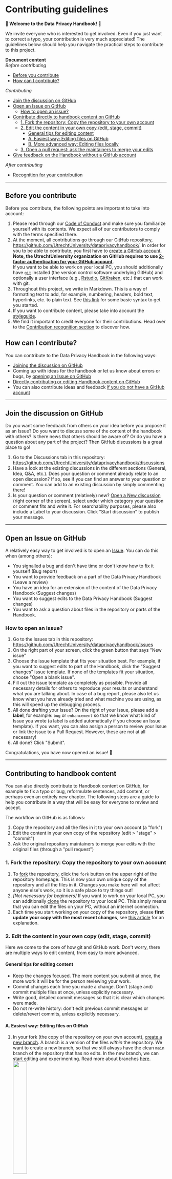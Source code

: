 # Contributing guidelines
**🥳 Welcome to the Data Privacy Handbook! 🥳**

We invite everyone who is interested to get involved. Even if you just want to correct a typo, your contribution is very much appreciated! The guidelines below should help you navigate the practical steps to contribute to this project.

**Document content** <br>
*Before contributing* <br>
  * [Before you contribute](#before-you-contribute)
  * [How can I contribute?](#how-can-i-contribute)  

*Contributing*
  * [Join the discussion on GitHub](#join-the-discussion-on-github)
  * [Open an Issue on GitHub](#open-an-issue-on-github)
    + [How to open an issue?](#how-to-open-an-issue)
  * [Contribute directly to handbook content on GitHub](#contributing-to-handbook-content)
    + [1. Fork the repository: Copy the repository to your own account](#1-fork-the-repository-copy-the-repository-to-your-own-account)
    + [2. Edit the content in your own copy (edit, stage, commit)](#2-edit-the-content-in-your-own-copy-edit-stage-commit)
      - [General tips for editing content](#general-tips-for-editing-content)
      - [A. Easiest way: Editing files on GitHub](#a-easiest-way-editing-files-on-github)
      - [B. More advanced way: Editing files locally](#b-more-advanced-way-editing-files-locally)
    + [3. Open a pull request: ask the maintainers to merge your edits](#3-open-a-pull-request-ask-the-maintainers-to-merge-your-edits)  
   * [Give feedback on the Handbook without a GitHub account](#give-feedback-on-the-handbook-without-a-github-account)

 *After contributing*
  * [Recognition for your contribution](#recognition-for-your-contribution)

---

## Before you contribute
Before you contribute, the following points are important to take into account:
1. Please read through our [Code of Conduct](https://github.com/UtrechtUniversity/dataprivacyhandbook/blob/main/CODE_OF_CONDUCT.md) and make sure you familiarize yourself with its contents. We expect all of our contributors to comply with the terms specified there.
2. At the moment, all contributions go through our GitHub repository, https://github.com/UtrechtUniversity/dataprivacyhandbook/. In order for you to be able to contribute, you first have to [create a GitHub account](https://github.com/join). **Note, the UtrechtUniversity organization on GitHub requires to use [2-factor authentication for your GitHub account](https://docs.github.com/en/authentication/securing-your-account-with-two-factor-authentication-2fa/configuring-two-factor-authentication)**. <br>
If you want to be able to work on your local PC, you should additionally have [`git`](https://git-scm.com/downloads) installed (the version control software underlying GitHub) and optionally a user interface (e.g., [Rstudio](https://support.rstudio.com/hc/en-us/articles/200532077-Version-Control-with-Git-and-SVN), [GitKraken](https://www.gitkraken.com/download), etc.) that can work with git.
3. Throughout this project, we write in Markdown. This is a way of formatting text to add, for example, numbering, headers, bold text, hyperlinks, etc. to plain text. See [this link](https://docs.github.com/en/github/writing-on-github/getting-started-with-writing-and-formatting-on-github/basic-writing-and-formatting-syntax) for some basic syntax to get you started.
4. If you want to contribute content, please take into account the [styleguide](https://github.com/UtrechtUniversity/dataprivacyhandbook/blob/main/styleguide.md).
5. We find it important to credit everyone for their contributions. Head over to the [Contribution recognition section](#3-open-a-pull-request-ask-the-maintainers-to-merge-your-edits) to discover how.

## How can I contribute?
You can contribute to the Data Privacy Handbook in the following ways:
- [Joining the discussion on GitHub](#joining-the-discussion)
- Coming up with ideas for the handbook or let us know about errors or bugs, by [opening an Issue on GitHub](#open-an-issue-on-github)
- [Directly contributing or editing Handbook content on GitHub](#contributing-to-handbook-content)
- You can also contribute ideas and feedback [if you do not have a GitHub account](#give-feedback-on-the-handbook-without-a-github-account)

---

## Join the discussion on GitHub
Do you want some feedback from others on your idea before you propose it as an Issue? Do you want to discuss some of the content of the handbook with others? Is there news that others should be aware of? Or do you have a question about any part of the project? Then GitHub discussions is a great place to go! 

1. Go to the Discussions tab in this repository: https://github.com/UtrechtUniversity/dataprivacyhandbook/discussions
2. Have a look at the existing discussions in the different sections (General, Idea, Q&A, etc.). Does your question or comment already relate to an open discussion? If so, see if you can find an answer to your question or comment. You can add to an existing discussion by simply commenting there!
3. Is your question or comment (relatively) new? [Open a New discussion](https://docs.github.com/en/discussions/quickstart#welcoming-contributions-to-your-discussions) (right corner of the screen), select under which category your question or comment fits and write it. For searchability purposes, please also include a Label to your discussion. Click "Start discussion" to publish your message.

---

## Open an Issue on GitHub
 A relatively easy way to get involved is to open an [Issue](https://github.com/UtrechtUniversity/dataprivacyhandbook/issues). You can do this when (among others):
 - You signalled a bug and don't have time or don't know how to fix it yourself (Bug report)
 - You want to provide feedback on a part of the Data Privacy Handbook (Leave a review)
 - You have an idea for an extension of the content of the Data Privacy Handbook (Suggest changes)
 - You want to suggest edits to the Data Privacy Handbook (Suggest changes)
 - You want to ask a question about files in the repository or parts of the Handbook.

### How to open an issue?
1. Go to the Issues tab in this repository: https://github.com/UtrechtUniversity/dataprivacyhandbook/issues
2. On the right part of your screen, click the green button that says "New issue"
3. Choose the issue template that fits your situation best. For example, if you want to suggest edits to part of the Handbook, click the "Suggest changes" issue template. If none of the templates fit your situation, choose "Open a blank issue".
4. Fill out the issue template as completely as possible. Provide all necessary details for others to reproduce your results or understand what you are talking about. In case of a bug report, please also let us know what you have already tried and what machine you are using, as this will speed up the debugging process.
5. All done drafting your Issue? On the right of your Issue, please add a **label**, for example: `bug` or `enhancement` so that we know what kind of Issue you wrote (a label is added automatically if you choose an Issue template). If you want, you can also assign a person to review your Issue or link the issue to a Pull Request. However, these are not at all necessary!
6. All done? Click "Submit". 

Congratulations, you have now opened an issue! 🎉

---

## Contributing to handbook content

You can also directly contribute to Handbook content on GitHub, for example to fix a typo or bug, reformulate sentences, add content, or perhaps even an entirely new chapter. The following steps are a guide to help you contribute in a way that will be easy for everyone to review and accept.

The workflow on GitHub is as follows:
1. Copy the repository and all the files in it to your own account (a "fork")
2. Edit the content in your own copy of the repository (edit > "stage" > "commit")
3. Ask the original repository maintainers to merge your edits with the original files (through a "pull request")

### 1. Fork the repository: Copy the repository to your own account
1. To [fork](https://help.github.com/articles/fork-a-repo) the repository, click the `fork` button on the upper right of the repository homepage. This is now your own unique copy of the repository and all the files in it. Changes you make here will not affect anyone else's work, so it is a safe place to try things out!
2. _[Not necessary for beginners]_ If you want to work on your local PC, you can additionally [clone](https://docs.github.com/en/github/creating-cloning-and-archiving-repositories/cloning-a-repository-from-github/cloning-a-repository) the repository to your local PC. This simply means that you can edit the files on your PC, without an internet connection.
3. Each time you start working on your copy of the repository, please **first update your copy with the most recent changes**, see [this article](https://docs.github.com/en/github/collaborating-with-pull-requests/working-with-forks/syncing-a-fork) for an explanation.

### 2. Edit the content in your own copy (edit, stage, commit)
Here we come to the core of how git and GitHub work. Don't worry, there are multiple ways to edit content, from easy to more advanced.

#### General tips for editing content
- Keep the changes focused. The more content you submit at once, the more work it will be for the person reviewing your work.
- Commit changes each time you made a change. Don't (stage and) commit multiple files at once, unless explicitly necessary.
- Write good, detailed commit messages so that it is clear which changes were made.
- Do not re-write history: don't edit previous commit messages or delete/revert commits, unless explicitly necessary.

#### A. Easiest way: Editing files on GitHub
1. In your fork (the copy of the repository on your own account), [create a new branch](https://docs.github.com/en/github/collaborating-with-pull-requests/proposing-changes-to-your-work-with-pull-requests/creating-and-deleting-branches-within-your-repository#creating-a-branch). A branch is a version of the files _within_ the repository. We want to create a new branch, so that we still always have the clean `main` branch of the repository that has no edits. In the new branch, we can start editing and experimenting. Read more about branches [here](https://docs.github.com/en/github/collaborating-with-pull-requests/proposing-changes-to-your-work-with-pull-requests/about-branches). <br> <img src="book/img/gh-switch-branch.png" width=30%/>
2. When you have switched to your newly created branch, navigate to the file you want to edit. In our repository, all editable handbook chapters can be found in the `chapters` folder of the repository. The files in this folder can be edited.
3. Click the pencil icon ✏️ on the top left of the document and start editing the document.
4. Once finished editing the document, scroll down to the "Commit changes" section and type a commit message. This is simply a line that briefly, but explicitly, describes what changes you made, so that humans reviewing your changes can easily see what you've done.<br> <img src="book/img/gh-commit.png" width=30%/>
5. Select "Commit directly to the [branch-you-are-working-on]" and click "Commit changes"
6. Go through steps 2-5 for every edit you want to make.

You have now made (a) change(s) in your copy of the repository, congratulations!

#### B. More advanced way: Editing files locally
1. In your fork (the copy of the repository on your own account), [create a new branch](https://docs.github.com/en/github/collaborating-with-pull-requests/proposing-changes-to-your-work-with-pull-requests/creating-and-deleting-branches-within-your-repository#creating-a-branch). A branch is a version of the files _within_ the repository. We want to create a new branch, so that we still always have the clean `main` branch of the repository that has no edits. In the new branch, we can start editing and experimenting. Read more about branches [here](https://docs.github.com/en/github/collaborating-with-pull-requests/proposing-changes-to-your-work-with-pull-requests/about-branches). <br> <img src="book/img/gh-switch-branch.png" width=30%/>
2. Assuming you have cloned your forked repository to your local PC ([commandline](https://help.github.com/en/github/creating-cloning-and-archiving-repositories/cloning-a-repository), [Rstudio](https://happygitwithr.com/rstudio-git-github.html#clone-the-new-github-repository-to-your-computer-via-rstudio)), you can see the files on your local machine now. Be sure to update your clone with the lastest changes made in the parent repository (commandline: `git pull upstream [branchname]` or `git pull origin [branchname]`, [Rstudio](https://happygitwithr.com/upstream-changes.html)).
3. Switch to the branch you are going to work on (preferably the one matching the chapter you are going to edit): `git checkout [branchname]` (in Rstudio, simply click on the branch name to select which one you want)
4. Make local changes. All editable files can be found in the `chapters` folder. You can open a `.Rmd` file with multiple text editors such as [Visual studio code](https://code.visualstudio.com/), [Atom](https://atom.io/), [Zettlr](https://www.zettlr.com/), [Rstudio](https://www.rstudio.com/), etc.) and, after saving each change, commit it (command-line: `git commit -a -m "commit message"`, [RStudio](https://cfss.uchicago.edu/setup/git-with-rstudio/)). Your changes are now saved locally.
5. Push your commits to the online version of your repository (command-line: `git push origin [branchname]`, [Rstudio](https://happygitwithr.com/rstudio-git-github.html#make-local-changes-save-commit))

### 3. Open a pull request: ask the maintainers to merge your edits
1. In GitHub, navigate to your fork (copy) of the repository
2. Go to the tab "Pull requests" > "New pull request"
3. Make sure the base repository is `UtrechtUniversity/dataprivacyhandbook [chapter-branch]` and the head repository is your own repository, e.g., `DorienHuijser/dataprivacyhandbook [branch-in-which-you-made-changes]`.
4. Describe your edits, e.g., what has been fixed, what has been added, which of the Issues has been addressed, etc. When you're done describing, click "Create pull request"
5. Your pull request will now appear in the [list of pull requests](https://github.com/UtrechtUniversity/dataprivacyhandbook/pulls). If you want, you can assign someone to review your pull request. 

Well done, you have opened a PR! One of the owners of the repository will review your commits, may request changes and will finally approve the pull request and merge your changes into the UtrechtUniversity/dataprivacyhandbook repository. After merging with the `main` branch, your edits will become visible in the online handbook! Thank you so much for your contribution! 🙏🙏🙏

---

## Give feedback on the Handbook without a GitHub account

What if you don't have a GitHub account? No worries, we've got you covered!

1. If you have feedback on the content of the Data Privacy Handbook, you can leave it via the form that is linked at the bottom of each Handbook page: ![](img/non-gh-feedback.PNG)
2. If you have suggestions for which the form is not suitable, please feel free to email [Research Data Management Support](https://www.uu.nl/en/research/research-data-management/contact-us)

---

## Recognition for your contribution
We want to recognize each and every kind of contribution that was made to our project. With your permission, after your contribution, we will add you to the list of [contributors](https://github.com/UtrechtUniversity/dataprivacyhandbook/blob/main/contributors.md). If you contributed via GitHub, we will additionally [add you as a contributor](https://github.com/UtrechtUniversity/dataprivacyhandbook/issues/6) to our [README](https://github.com/UtrechtUniversity/dataprivacyhandbook#readme) file through the [all-contributors specification](https://allcontributors.org/docs/en/emoji-key).
